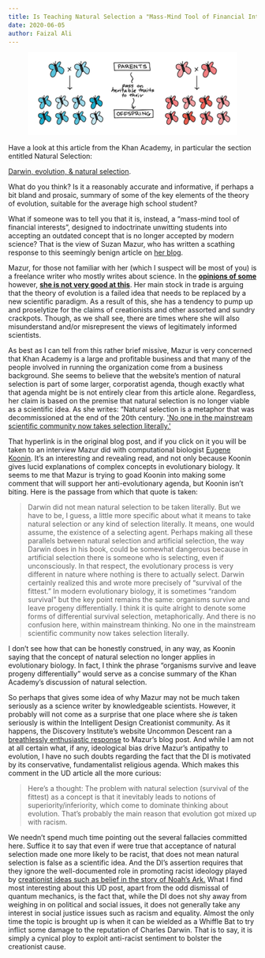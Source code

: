 ```yaml
---
title: Is Teaching Natural Selection a "Mass-Mind Tool of Financial Interests"?
date: 2020-06-05
author: Faizal Ali
---
```

<P>
<figure>
<img src="/uploads/2020/butterflies.png"/>
</figure>

Have a look at this article from the Khan Academy, in particular the section entitled Natural Selection:
<P>
<a href="https://www.khanacademy.org/science/biology/her/evolution-and-natural-selection/a/darwin-evolution-natural-selection">Darwin, evolution, &amp; natural selection</a>.
<P>

What do you think?  Is it a reasonably accurate and informative, if perhaps a bit bland and prosaic, summary of some of the key elements of the theory of evolution, suitable for the average high school student?

What if someone was to tell you that it is, instead, a “mass-mind tool of financial interests”, designed to indoctrinate unwitting students into accepting an outdated concept that is no longer accepted by modern science?  That is the view of Suzan Mazur, who has written a scathing response to this seemingly benign article on  <a href="https://oscillations.net/2020/05/23/sal-khan-end-mass-mind-teaching-of-darwinian-natural-selection/">her blog</a>.  
<P>
<!--more-->
Mazur, for those not familiar with her (which I suspect will be most of you) is a freelance writer who mostly writes about science.  In the <strong><a href="https://sandwalk.blogspot.com/2016/12/suzan-mazur-doesnt-like-carl-zimmer.html">opinions of some</a></strong> however, <strong><a href="https://freethoughtblogs.com/pharyngula/2016/12/06/susan-mazur-vs-carl-zimmer-really/">she is not very good at this</a></strong>.  Her main stock in trade is arguing that the theory of evolution is a failed idea that needs to be replaced by a new scientific paradigm.  As a result of this, she has a tendency to pump up and proselytize for the claims of creationists and other assorted and sundry crackpots.  Though, as we shall see, there are times where she will also misunderstand and/or misrepresent the views of legitimately informed scientists.

As best as I can tell from this rather brief missive, Mazur is very concerned that Khan Academy is a large and profitable business and that many of the people involved in running the organization come from a business background.  She seems to believe that the website’s mention of natural selection is part of some larger, corporatist agenda, though exactly what that agenda might be is not entirely clear from this article alone.  Regardless, her claim is based on the premise that natural selection is no longer viable as a scientific idea.  As she writes: “Natural selection is a metaphor that was decommissioned at the end of the 20th century. <a href="https://www.huffpost.com/entry/eugene-koonin-the-new-evo_b_14597840">'No one in the mainstream scientific community now takes selection literally.'</a>
<P>
That hyperlink is in the original blog post, and if you click on it you will be taken to an interview Mazur did with computational biologist <a href="https://irp.nih.gov/pi/eugene-koonin">Eugene Koonin</a>.  It’s an interesting and revealing read, and not only because Koonin gives lucid explanations of complex concepts in evolutionary biology.  It seems to me that Mazur is trying to goad Koonin into making some comment that will support her anti-evolutionary  agenda, but Koonin isn’t biting.  Here is the passage from which that quote is taken:

>Darwin did not mean natural selection to be taken literally. But we have to be, I guess, a little more specific about what it means to take natural selection or any kind of selection literally. It means, one would assume, the existence of a selecting agent. Perhaps making all these parallels between natural selection and artificial selection, the way Darwin does in his book, could be somewhat dangerous because in artificial selection there is someone who is selecting, even if unconsciously. In that respect, the evolutionary process is very different in nature where nothing is there to actually select. Darwin certainly realized this and wrote more precisely of “survival of the fittest.” In modern evolutionary biology, it is sometimes “random survival” but the key point remains the same: organisms survive and leave progeny differentially. I think it is quite alright to denote some forms of differential survival selection, metaphorically. And there is no confusion here, within mainstream thinking. No one in the mainstream scientific community now takes selection literally.

I don’t see how that can be honestly construed, in any way, as Koonin saying that the concept of natural selection no longer applies in evolutionary biology.  In fact, I think the phrase “organisms survive and leave progeny differentially” would serve as a concise summary of the Khan Academy’s discussion of natural selection.

So perhaps that gives some idea of why Mazur may not be much taken seriously as a science writer by knowledgeable scientists.  However, it probably will not come as a surprise that one place where she *is* taken seriously is within the Intelligent Design Creationist community.  As it happens, the Discovery Institute’s website Uncommon Descent ran a [breathlessly enthusiastic response](https://uncommondescent.com/evolution/asked-at-oscillations-why-is-the-khan-academy-so-stuck-on-natural-selection-in-evolution/) to Mazur’s blog post.  And while I am not at all certain what, if any, ideological bias drive Mazur’s antipathy to evolution, I have no such doubts regarding the fact that the DI is motivated by its conservative, fundamentalist religious agenda.  Which makes this comment in the UD article all the more curious:

>Here’s a thought: The problem with natural selection (survival of the fittest) as a concept is that it inevitably leads to notions of superiority/inferiority, which come to dominate thinking about evolution. That’s probably the main reason that evolution got mixed up with racism.

We needn’t spend much time pointing out the several fallacies committed here.  Suffice it to say that even if were true that acceptance of natural selection made one more likely to be racist, that does not mean natural selection is false as a scientific idea.  And the DI’s assertion requires that they ignore the well-documented role in promoting racist ideology played by [creationist ideas such as belief in the story of Noah’s Ark.](https://www.nytimes.com/2003/11/01/arts/from-noah-s-curse-to-slavery-s-rationale.html)  What I find most interesting about this UD post, apart from the odd dismissal of quantum mechanics, is the fact that, while the DI does not shy away from weighing in on political and social issues, it does not generally take any interest in social justice issues such as racism and equality.  Almost the only time the topic is brought up is when it can be wielded as a Whiffle Bat to try inflict some damage to the reputation of Charles Darwin.  That is to say, it is simply a cynical ploy to exploit anti-racist sentiment to bolster the creationist cause.
